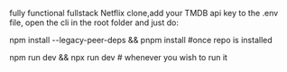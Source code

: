 fully functional fullstack Netflix clone,add your TMDB api key to the .env file, open the cli in the root folder and just do:

npm install --legacy-peer-deps && pnpm install    #once repo is installed

npm run dev && npx run dev    # whenever you wish to run it

